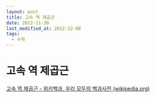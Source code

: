 ```yaml
---
layout: post
title: 고속 역 제곱근
date: 2022-11-30
last_modified_at: 2022-12-08
tags:
  - 수학
---
```

# 고속 역 제곱근

[고속 역 제곱근 - 위키백과, 우리 모두의 백과사전 (wikipedia.org)](https://ko.wikipedia.org/wiki/%EA%B3%A0%EC%86%8D_%EC%97%AD_%EC%A0%9C%EA%B3%B1%EA%B7%BC)
